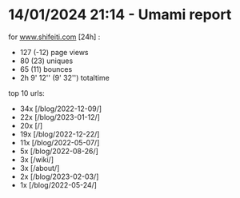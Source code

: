 # 14/01/2024 21:14 - Umami report
for www.shifeiti.com [24h] :

 - 127 (-12) page views
 - 80 (23) uniques
 - 65 (11) bounces
 - 2h 9' 12'' (9' 32'') totaltime


top 10 urls:
 - 34x [/blog/2022-12-09/]
 - 22x [/blog/2023-01-12/]
 - 20x [/]
 - 19x [/blog/2022-12-22/]
 - 11x [/blog/2022-05-07/]
 - 5x [/blog/2022-08-26/]
 - 3x [/wiki/]
 - 3x [/about/]
 - 2x [/blog/2023-02-03/]
 - 1x [/blog/2022-05-24/]


